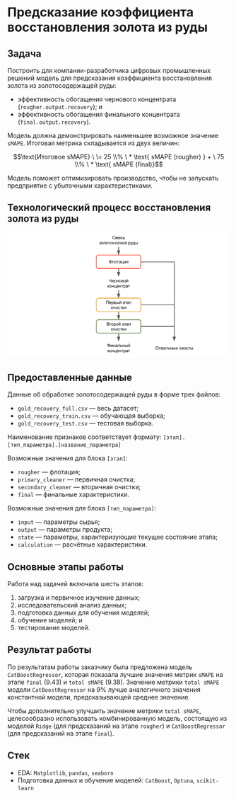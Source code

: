 # Предсказание коэффициента восстановления золота из руды

## Задача

Построить для компании-разработчика цифровых промышленных решений модель для предсказания коэффициента восстановления золота из золотосодержащей руды:

- эффективность обогащения чернового концентрата (`rougher.output.recovery`); и
- эффективность обогащения финального концентрата (`final.output.recovery`).

Модель должна демонстрировать наименьшее возможное значение `sMAPE`. Итоговая метрика складывается из двух величин:

$$\text{Итоговое sMAPE} \ \= 25 \\% \ * \text{ sMAPE (rougher) } + \ 75 \\% \ * \text{ sMAPE (final)}$$

Модель поможет оптимизировать производство, чтобы не запускать предприятие с убыточными характеристиками.

## Технологический процесс восстановления золота из руды

![](gold_recovery_process.png)

## Предоставленные данные

Данные об обработке золотосодержащей руды в форме трех файлов:
- `gold_recovery_full.csv` — весь датасет;
- `gold_recovery_train.csv` — обучающая выборка;
- `gold_recovery_test.csv` — тестовая выборка.

Наименование признаков соответствует формату:
`[этап].[тип_параметра].[название_параметра]`

Возможные значения для блока `[этап]`:

- `rougher` — флотация;
- `primary_cleaner` — первичная очистка;
- `secondary_cleaner` — вторичная очистка;
- `final` — финальные характеристики.

Возможные значения для блока `[тип_параметра]`:

- `input` — параметры сырья;
- `output` — параметры продукта;
- `state` — параметры, характеризующие текущее состояние этапа;
- `calculation` — расчётные характеристики.

## Основные этапы работы

Работа над задачей включала шесть этапов:

1. загрузка и первичное изучение данных;
2. исследовательский анализ данных;
3. подготовка данных для обучения моделей;
4. обучение моделей; и
5. тестирование моделей.

## Результат работы

По результатам работы заказчику была предложена модель `CatBoostRegressor`, которая показала лучшие значения метрик `sMAPE` на этапе `final` (9.43) и `total sMAPE` (9.38). Значение метрики `total sMAPE` модели `CatBoostRegressor` на 9% лучше аналогичного значения константной модели, предсказывающей среднее значение. 

Чтобы дополнительно улучшить значение метрики `total sMAPE`, целесообразно использовать комбинированную модель, состоящую из моделей `Ridge` (для предсказаний на этапе `rougher`) и `CatBoostRegressor` (для предсказаний на этапе `final`).

## Стек

- EDA: `Matplotlib`, `pandas`, `seaborn`
- Подготовка данных и обучение моделей: `CatBoost`, `Optuna`, `scikit-learn`
